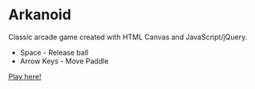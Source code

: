 # Arkanoid
Classic arcade game created with HTML Canvas and JavaScript/jQuery.
* Space - Release ball
* Arrow Keys - Move Paddle

[Play here!](https://liamarason.github.io/arkanoid-arcade-game/)
